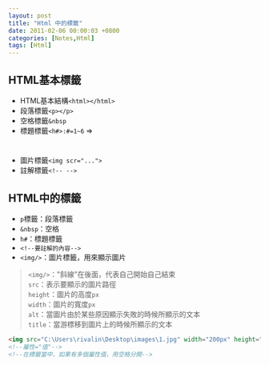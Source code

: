 ```yaml
---
layout: post
title: "Html 中的標籤"
date: 2011-02-06 00:00:03 +0800
categories: [Notes,Html]
tags: [Html]
---
```


## HTML基本標籤
- HTML基本結構`<html></html>`
- 段落標籤`<p></p>`
- 空格標籤`&nbsp`
- 標題標籤`<h#>:#=1~6` => <h1>
- 圖片標籤`<img scr="...">`
- 註解標籤`<!-- -->`

##  HTML中的標籤
- `p`標籤：段落標籤
- `&nbsp`：空格
- `h#`：標題標籤
- `<!--要註解的內容-->`
- `<img/>`：圖片標籤，用來顯示圖片
> `<img/>`："斜線"在後面，代表自己開始自己結束  
`src`：表示要顯示的圖片路徑  
`height`：圖片的高度`px`  
`width`：圖片的寬度`px`  
`alt`：當圖片由於某些原因顯示失敗的時候所顯示的文本  
`title`：當游標移到圖片上的時候所顯示的文本  
    
```html
<img src="C:\Users\rivalin\Desktop\images\1.jpg" width="200px" height="200px" border="1px" title="可愛吧" alt="原來是可愛的鼠鼠呀" />
<!--屬性="值"-->
<!--在標籤當中，如果有多個屬性值，用空格分開-->
```